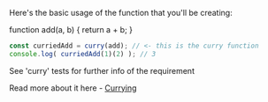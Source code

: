 Here's the basic usage of the function that you'll be creating:

function add(a, b) {
  return a + b;
}
```js
const curriedAdd = curry(add); // <- this is the curry function
console.log( curriedAdd(1)(2) ); // 3
```
See 'curry' tests for further info of the requirement

Read more about it here - [Currying](https://en.wikipedia.org/wiki/Currying)